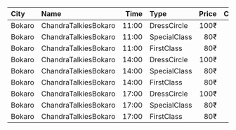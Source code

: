 | City   | Name                 |  Time | Type         | Price | Capacity | Booked |
| :----- | :------------------- | ----: | :----------- | ----: | -------: | -----: |
| Bokaro | ChandraTalkiesBokaro | 11:00 | DressCircle  |  100₹ |      138 |     56 |
| Bokaro | ChandraTalkiesBokaro | 11:00 | SpecialClass |   80₹ |      162 |     75 |
| Bokaro | ChandraTalkiesBokaro | 11:00 | FirstClass   |   80₹ |      100 |    100 |
| Bokaro | ChandraTalkiesBokaro | 14:00 | DressCircle  |  100₹ |      138 |     64 |
| Bokaro | ChandraTalkiesBokaro | 14:00 | SpecialClass |   80₹ |      162 |     75 |
| Bokaro | ChandraTalkiesBokaro | 14:00 | FirstClass   |   80₹ |      100 |    100 |
| Bokaro | ChandraTalkiesBokaro | 17:00 | DressCircle  |  100₹ |      138 |     56 |
| Bokaro | ChandraTalkiesBokaro | 17:00 | SpecialClass |   80₹ |      162 |     75 |
| Bokaro | ChandraTalkiesBokaro | 17:00 | FirstClass   |   80₹ |      100 |    100 |